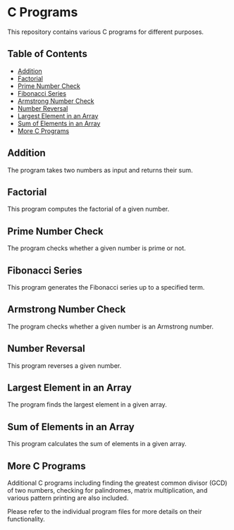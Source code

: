 # C Programs

This repository contains various C programs for different purposes.

## Table of Contents

- [Addition](#addition)
- [Factorial](#factorial)
- [Prime Number Check](#prime-number-check)
- [Fibonacci Series](#fibonacci-series)
- [Armstrong Number Check](#armstrong-number-check)
- [Number Reversal](#number-reversal)
- [Largest Element in an Array](#largest-element-in-an-array)
- [Sum of Elements in an Array](#sum-of-elements-in-an-array)
- [More C Programs](#more-c-programs)

## Addition

The program takes two numbers as input and returns their sum.

## Factorial

This program computes the factorial of a given number.

## Prime Number Check

The program checks whether a given number is prime or not.

## Fibonacci Series

This program generates the Fibonacci series up to a specified term.

## Armstrong Number Check

The program checks whether a given number is an Armstrong number.

## Number Reversal

This program reverses a given number.

## Largest Element in an Array

The program finds the largest element in a given array.

## Sum of Elements in an Array

This program calculates the sum of elements in a given array.

## More C Programs

Additional C programs including finding the greatest common divisor (GCD) of two numbers, checking for palindromes, matrix multiplication, and various pattern printing are also included.

Please refer to the individual program files for more details on their functionality.
